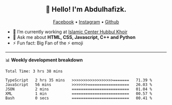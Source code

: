<h2 align="center">👋 Hello! I'm Abdulhafizk.</h2>
<p align="center">
  <a href="https://web.facebook.com/profile.php?id=100080122707224">Facebook</a> •
  <a href="https://www.instagram.com/abdulhafizh_k/">Instagram</a> •
  <a href="https://github.com/abdulhafizk">Github</a>
</p>


- 🔭 I’m currently working at [Islamic Center Hubbul Khoir](https://hubbulkhoir.sch.id/)
- 💬 Ask me about **HTML, CSS, Javascript, C++ and Python**
- ⚡ Fun fact: Big Fan of the :zap: emoji

-------

📊 **Weekly development breakdown**
<!--START_SECTION:waka-->

```HTML, CSS, Javascript, C++, Python, Jsx, Json, Lock.
Total Time: 3 hrs 38 mins

TypeScript   2 hrs 35 mins   >>>>>>>>>>>>>>>>>>=======   71.39 %
JavaScript   56 mins         >>>>>>>==================   26.03 %
JSON         2 mins          =========================   01.04 %
XML          1 min           =========================   00.57 %
Bash         0 secs          =========================   00.41 %
```

<!--END_SECTION:waka-->
